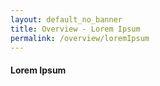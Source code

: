 ```yaml
---
layout: default_no_banner
title: Overview - Lorem Ipsum
permalink: /overview/loremIpsum
---
```


#### Lorem Ipsum